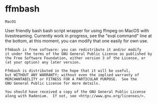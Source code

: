 # ffmbash
```MacOS```

User friendly bash bash script wrapper for using ffmpeg on MacOS with livestreaming.
Currently work in progress, see the "eval command" line at the bottom, at this moment, you can modify that one easily for own use.

```
Ffmbash is free software: you can redistribute it and/or modify
it under the terms of the GNU General Public License as published by
the Free Software Foundation, either version 3 of the License, or
(at your option) any later version.

Ffmbash is distributed in the hope that it will be useful,
but WITHOUT ANY WARRANTY; without even the implied warranty of
MERCHANTABILITY or FITNESS FOR A PARTICULAR PURPOSE.  See the
GNU General Public License for more details.

You should have received a copy of the GNU General Public License
along with Radenium.  If not, see <http://www.gnu.org/licenses/>.
```

